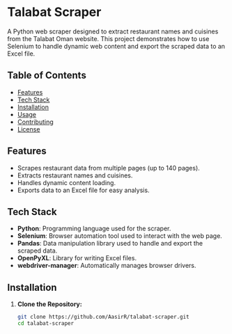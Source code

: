 # Talabat Scraper

A Python web scraper designed to extract restaurant names and cuisines from the Talabat Oman website. This project demonstrates how to use Selenium to handle dynamic web content and export the scraped data to an Excel file.

## Table of Contents
- [Features](#features)
- [Tech Stack](#tech-stack)
- [Installation](#installation)
- [Usage](#usage)
- [Contributing](#contributing)
- [License](#license)

## Features
- Scrapes restaurant data from multiple pages (up to 140 pages).
- Extracts restaurant names and cuisines.
- Handles dynamic content loading.
- Exports data to an Excel file for easy analysis.

## Tech Stack
- **Python**: Programming language used for the scraper.
- **Selenium**: Browser automation tool used to interact with the web page.
- **Pandas**: Data manipulation library used to handle and export the scraped data.
- **OpenPyXL**: Library for writing Excel files.
- **webdriver-manager**: Automatically manages browser drivers.

## Installation

1. **Clone the Repository:**
   ```sh
   git clone https://github.com/AasirR/talabat-scraper.git
   cd talabat-scraper
